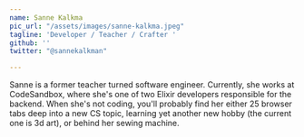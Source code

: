 ```yaml
---
name: Sanne Kalkma
pic_url: "/assets/images/sanne-kalkma.jpeg"
tagline: 'Developer / Teacher / Crafter '
github: ''
twitter: "@sannekalkman"

---
```

Sanne is a former teacher turned software engineer. Currently, she works at CodeSandbox, where she's one of two Elixir developers responsible for the backend. When she's not coding, you'll probably find her either 25 browser tabs deep into a new CS topic, learning yet another new hobby (the current one is 3d art), or behind her sewing machine.